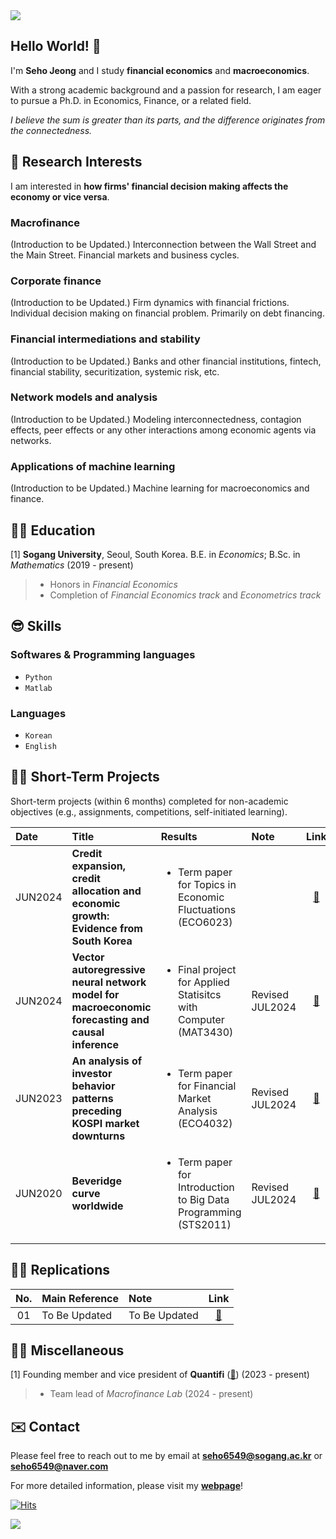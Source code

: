 <img src="https://capsule-render.vercel.app/api?type=waving&color=gradient&customColorList=27&height=100&section=header" />

## Hello World! 👋
I'm **Seho Jeong** and I study **financial economics** and **macroeconomics**.

With a strong academic background and a passion for research, I am eager to pursue a Ph.D. in Economics, Finance, or a related field.

*I believe the sum is greater than its parts, and the difference originates from the connectedness.*


## 🤩 Research Interests
I am interested in **how firms' financial decision making affects the economy or vice versa**. 
### Macrofinance
(Introduction to be Updated.)
Interconnection between the Wall Street and the Main Street. Financial markets and business cycles. 
### Corporate finance
(Introduction to be Updated.)
Firm dynamics with financial frictions.
Individual decision making on financial problem. Primarily on debt financing.
### Financial intermediations and stability
(Introduction to be Updated.) 
Banks and other financial institutions, fintech, financial stability, securitization, systemic risk, etc.
### Network models and analysis
(Introduction to be Updated.) 
Modeling interconnectedness, contagion effects, peer effects or any other interactions among economic agents via networks.
### Applications of machine learning
(Introduction to be Updated.) 
Machine learning for macroeconomics and finance.


## 👨‍🎓 Education
\[1\] **Sogang University**, Seoul, South Korea. B.E. in *Economics*; B.Sc. in *Mathematics* (2019 - present)
> - Honors in *Financial Economics* <br>
> - Completion of *Financial Economics track* and *Econometrics track*


## 😎 Skills
### Softwares & Programming languages
- `Python` 
- `Matlab`
### Languages
- `Korean`
- `English`


## 🧑‍💻 Short-Term Projects

Short-term projects (within 6 months) completed for non-academic objectives (e.g., assignments, competitions, self-initiated learning).

|Date   |Title                                                                         |Results                                                              |Note|Link|
|:------|:-----------------------------------------------------------------------------|:--------------------------------------------------------------------|:-----|:------:|
|JUN2024|**Credit expansion, credit allocation and economic growth: Evidence from South Korea**|<ul> <li> Term paper for Topics in Economic Fluctuations (ECO6023) </ul> | |[🔗](https://github.com/zogvc/credit-misallocation-and-business-cycle)|
|JUN2024|**Vector autoregressive neural network model for macroeconomic forecasting and causal inference**|<ul> <li>Final project for Applied Statisitcs with Computer (MAT3430) </ul>  | Revised JUL2024|[🔗](https://github.com/zogvc/mlp-for-macroforecasting)|
|JUN2023|**An analysis of investor behavior patterns preceding KOSPI market downturns**|<ul> <li>Term paper for Financial Market Analysis (ECO4032)</ul>                   |Revised JUL2024|[🔗](https://github.com/zogvc/kospi-fear-and-greed-index)|
|JUN2020|**Beveridge curve worldwide**                                                 |<ul> <li>Term paper for Introduction to Big Data Programming (STS2011)</ul>        |Revised JUL2024|[🔗](https://github.com/zogvc/beveridge-curve-worldwide)|


## 🧑‍🏫 Replications
|No.   |Main Reference                                                                |Note                                                                 |Link   |
|:----:|:-----------------------------------------------------------------------------|:--------------------------------------------------------------------|:-----:|
|01|To Be Updated|To Be Updated|[🔗]()|


## 😶‍🌫️ Miscellaneous
[1] Founding member and vice president of **Quantifi** ([🔗](https://github.com/QuantifiSogang)) (2023 - present)
> - Team lead of *Macrofinance Lab* (2024 - present)

## ✉️ Contact
Please feel free to reach out to me by email at **seho6549@sogang.ac.kr** or **seho6549@naver.com**

For more detailed information, please visit my [**webpage**](https://zogvc.github.io/)!

[![Hits](https://hits.seeyoufarm.com/api/count/incr/badge.svg?url=https%3A%2F%2Fgithub.com%2Fzogvc&count_bg=%23DBDBDB&title_bg=%231D78F3&icon=github.svg&icon_color=%23E7E7E7&title=Welcome%21&edge_flat=false)](https://hits.seeyoufarm.com)

<img src="https://capsule-render.vercel.app/api?type=waving&color=gradient&customColorList=27&height=100&section=footer" />
